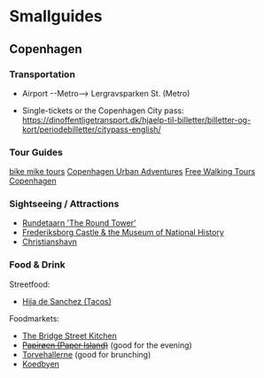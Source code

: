 

# Smallguides

## Copenhagen

### Transportation

- Airport --Metro--> Lergravsparken St. (Metro)

- Single-tickets or the Copenhagen City pass: https://dinoffentligetransport.dk/hjaelp-til-billetter/billetter-og-kort/periodebilletter/citypass-english/

### Tour Guides

[bike mike tours](http://bikecopenhagenwithmike.dk/)
[Copenhagen Urban Adventures](https://www.copenhagenurbanadventures.com/)
[Free Walking Tours Copenhagen](http://www.copenhagenfreewalkingtours.dk/)

### Sightseeing / Attractions

- [Rundetaarn 'The Round Tower' ](https://www.visitcopenhagen.com/copenhagen/round-tower-gdk410741)
- [Frederiksborg Castle & the Museum of National History](http://www.dnm.dk/dk/index.htm)
- [Christianshavn](https://en.wikipedia.org/wiki/Christianshavn)

### Food & Drink

Streetfood:
- [Hija de Sanchez (Tacos)](http://www.hijadesanchez.dk/)

Foodmarkets:
- [The Bridge Street Kitchen](https://thebridgestreetkitchen.com/about/)
- [~~Papirøen (Paper Island)~~](https://handluggageonly.co.uk/2016/04/30/why-you-need-to-enjoy-copenhagens-delicious-food-market-on-paper-island/) (good for the evening)
- [Torvehallerne](https://handluggageonly.co.uk/2016/05/15/a-locals-guide-on-what-to-see-and-eat-at-torvehallerne-market-copenhagen/) (good for brunching)
- [Koedbyen](https://handluggageonly.co.uk/2016/05/19/a-locals-guide-to-eating-at-koedbyen-meat-packing-district-copenhagen/)

